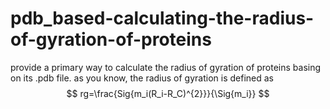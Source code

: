 # pdb_based-calculating-the-radius-of-gyration-of-proteins
provide a primary way to calculate the radius of gyration of proteins basing on its .pdb file.
as you know, the radius of gyration is defined as
$$
  rg=\frac{Sig{m_i(R_i-R_C)^{2}}}{\Sig{m_i}}
$$
